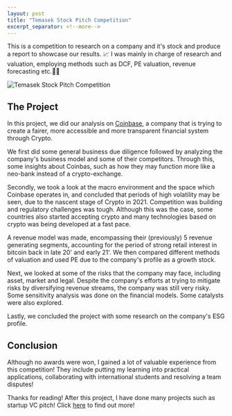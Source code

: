 ```yaml
---
layout: post
title: "Temasek Stock Pitch Competition"
excerpt_separator: <!--more-->
---
```


This is a competition to research on a company and it's stock and produce a report to showcase our results. 📈
I was mainly in charge of research and valuation, employing methods such as DCF, PE valuation, revenue forecasting etc.🚀✨
<!--more-->
![Temasek Stock Pitch Competition](/assets/TSPC-headway-5QgIuuBxKwM-unsplash.jpg)

## The Project
In this project, we did our analysis on <a href="https://www.coinbase.com/" target="_blank">Coinbase</a>, a company that is trying to create a fairer, more accessible and more transparent financial system through Crypto. 

We first did some general business due diligence followed by analyzing the company's business model and some of their competitors. Through this, some insights about Coinbas, such as how they may function more like a neo-bank instead of a crypto-exchange.

Secondly, we took a look at the macro environment and the space which Coinbase operates in, and concluded that periods of high volatility may be seen, due to the nascent stage of Crypto in 2021. Competition was building and regulatory challenges was tough. Although this was the case, some countries also started accepting crypto and many technologies based on crypto was being developed at a fast pace.

A revenue model was made, encompassing their (previously) 5 revenue generating segments, accounting for the period of strong retail interest in bitcoin back in late 20' and early 21'. We then compared different methods of valuation and used PE due to the company's profile as a growth stock.

Next, we looked at some of the risks that the company may face, including asset, market and legal. Despite the company's efforts at trying to mitigate risks by diversifying revenue streams, the company was still very risky. Some sensitivity analysis was done on the financial models. Some catalysts were also explored.

Lastly, we concluded the project with some research on the company's ESG profile.

## Conclusion

Although no awards were won, I gained a lot of valuable experience from this competition! They include putting my learning into practical applications, collaborating with international students and resolving a team disputes!

Thanks for reading!
After this project, I have done many projects such as startup VC pitch! Click <a href = "https://justin-czk.github.io/blog/">here</a> to find out more!
